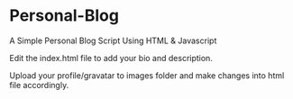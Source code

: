 # Personal-Blog
A Simple Personal Blog Script Using HTML &amp; Javascript

Edit the index.html file to add your bio and description.

Upload your profile/gravatar to images folder and make changes into html file accordingly.
